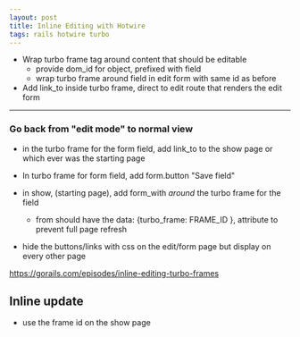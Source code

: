 ```yaml
---
layout: post
title: Inline Editing with Hotwire
tags: rails hotwire turbo
---
```


- Wrap turbo frame tag around content that should be editable
	-  provide dom_id for object, prefixed with field
	- wrap turbo frame around field in edit form with same id as before
- Add link_to inside turbo frame, direct to edit route that renders the edit form
---

### Go back from "edit mode" to normal view

- in the turbo frame for the form field, add link_to to the show page or which ever was the starting page

- In turbo frame for form field, add form.button "Save field"
- in show, (starting page), add form_with *around* the turbo frame for the field
	- from should have the data: {turbo_frame: FRAME_ID }, attribute to prevent full page refresh

- hide the buttons/links with css on the edit/form page but display on every other page

https://gorails.com/episodes/inline-editing-turbo-frames

## Inline update

- use the frame id on the show page 
